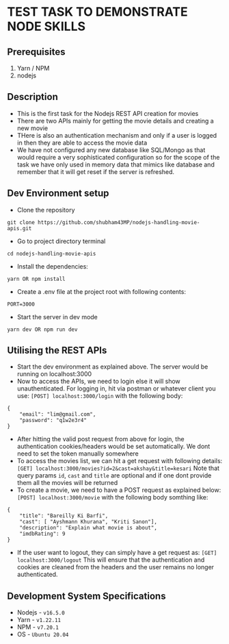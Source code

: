 # TEST TASK TO DEMONSTRATE NODE SKILLS

## Prerequisites

1) Yarn / NPM 
2) nodejs

## Description
 * This is the first task for the Nodejs REST API creation for movies
 * There are two APIs mainly for getting the movie details and creating a new movie
 * THere is also an authentication mechanism and only if a user is logged in then they are able to access the movie data
 * We have not configured any new database like SQL/Mongo as that would require a very sophisticated configuration so for the scope of the task we have only used in memory data that mimics like database and remember that it will get reset if the server is refreshed.

## Dev Environment setup

 * Clone the repository
```
git clone https://github.com/shubham43MP/nodejs-handling-movie-apis.git
```
 * Go to project directory terminal 
```
cd nodejs-handling-movie-apis
```
 * Install the dependencies:
```
yarn OR npm install
```
 * Create a .env file at the project root with following contents:
```
PORT=3000
```

 * Start the server in dev mode
```
yarn dev OR npm run dev
```

## Utilising the REST APIs
 * Start the dev environment as explained above. The server would be running on localhost:3000
 * Now to access the APIs, we need to login else it will show unauthenticated. For logging in, hit via postman or whatever client you use: 
  `[POST] localhost:3000/login` with the following body:
```
{
    "email": "lim@gmail.com",
    "password": "q1w2e3r4"
}
```
 * After hitting the valid post request from above for login, the authentication cookies/headers would be set automatically. We dont need to set the token manually somewhere
 * To access the movies list, we can hit a get request with following details:
  `[GET] localhost:3000/movies?id=2&cast=akshay&title=kesari`
  Note that query params `id`, `cast` and `title` are optional and if one dont provide them all the movies will be returned
 * To create a movie, we need to have a POST request as explained below:
  `[POST] localhost:3000/movie` with the following body somthing like:
```
{
    "title": "Bareilly Ki Barfi",
    "cast": [ "Ayshmann Khurana", "Kriti Sanon"],
    "description": "Explain what movie is about",
    "imdbRating": 9
}
```
 * If the user want to logout, they can simply have a get request as: 
 `[GET] localhost:3000/logout`
 This will ensure that the authentication and cookies are cleaned from the headers and the user remains no longer authenticated.

 ## Development System Specifications
 * Nodejs - `v16.5.0`
 * Yarn - `v1.22.11`
 * NPM - `v7.20.1`
 * OS - `Ubuntu 20.04`



